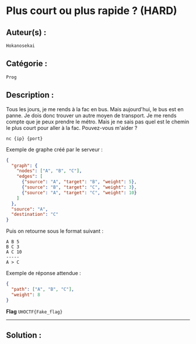 # Plus court ou plus rapide ? (HARD)

## Auteur(s) :

`Hokanosekai`

## Catégorie : 

`Prog`

## Description :

Tous les jours, je me rends à la fac en bus. Mais aujourd'hui, le bus est en panne. Je dois donc trouver un autre moyen de transport. Je me rends compte que je peux prendre le métro. Mais je ne sais pas quel est le chemin le plus court pour aller à la fac. Pouvez-vous m'aider ?

`nc {ip} {port}`

Exemple de graphe créé par le serveur :

```json
{
  "graph": {
    "nodes": ["A", "B", "C"],
    "edges": [
      {"source": "A", "target": "B", "weight": 5},
      {"source": "B", "target": "C", "weight": 3},
      {"source": "A", "target": "C", "weight": 10}
    ]
  },
  "source": "A",
  "destination": "C"
}
```

Puis on retourne sous le format suivant :

```text
A B 5
B C 3
A C 10
-----
A > C
```

Exemple de réponse attendue :

```json
{
  "path": ["A", "B", "C"],
  "weight": 8
}
```

**Flag** `UHOCTF{Fake_flag}`

---

## Solution :

